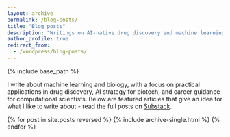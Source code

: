 ```yaml
---
layout: archive
permalink: /blog-posts/
title: "Blog posts"
description: "Writings on AI-native drug discovery and machine learning for therapeutic development. Perspectives on foundation models, autonomous drug discovery systems, and practical guidance for scientists, researchers, students, and leaders navigating the AI transformation in biopharma."
author_profile: true
redirect_from:
  - /wordpress/blog-posts/
---
```


{% include base_path %}

I write about machine learning and biology, with a focus on practical applications in drug discovery, AI strategy for biotech, and career guidance for computational scientists. Below are featured articles that give an idea for what I like to write about - read the full posts on [Substack](https://ncfrey.substack.com/).

{% for post in site.posts reversed %}
  {% include archive-single.html %}
{% endfor %}
